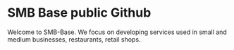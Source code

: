 # SMB Base public Github

Welcome to SMB-Base.
We focus on developing services used in small and medium businesses, restaurants, retail shops.
